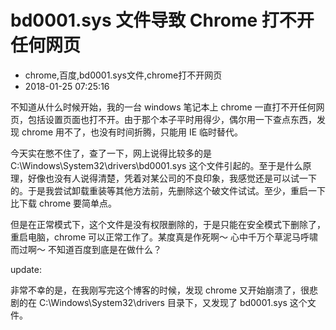 # bd0001.sys 文件导致 Chrome 打不开任何网页
- chrome,百度,bd0001.sys文件,chrome打不开网页
- 2018-01-25 07:25:16


不知道从什么时候开始，我的一台 windows 笔记本上 chrome 一直打不开任何网页，包括设置页面也打不开。由于那个本子平时用得少，偶尔用一下查点东西，发现 chrome 用不了，也没有时间折腾，只能用 IE 临时替代。

今天实在憋不住了，查了一下，网上说得比较多的是 C:\Windows\System32\drivers\bd0001.sys 这个文件引起的。至于是什么原理，好像也没有人说得清楚，凭着对某公司的不良印象，我感觉还是可以试一下的。于是我尝试卸载重装等其他方法前，先删除这个破文件试试。至少，重启一下比下载 chrome 要简单点。

但是在正常模式下，这个文件是没有权限删除的，于是只能在安全模式下删除了，重启电脑，chrome 可以正常工作了。某度真是作死啊～ 心中千万个草泥马呼啸而过啊～ 不知道百度到底是在做什么？

update:

非常不幸的是，在我刚写完这个博客的时候，发现 chrome 又开始崩溃了，很悲剧的在 C:\Windows\System32\drivers 目录下，又发现了 bd0001.sys 这个文件。
